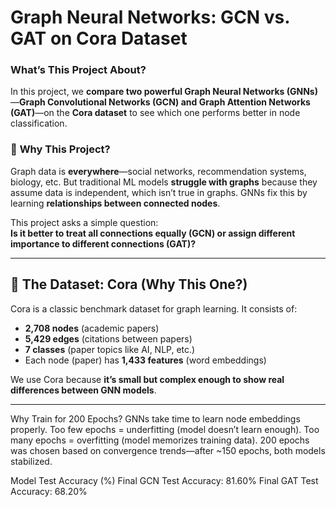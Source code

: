 #  Graph Neural Networks: GCN vs. GAT on Cora Dataset  

###  **What’s This Project About?**  
In this project, we **compare two powerful Graph Neural Networks (GNNs)**—**Graph Convolutional Networks (GCN) and Graph Attention Networks (GAT)**—on the **Cora dataset** to see which one performs better in node classification.  

### 🤔 **Why This Project?**  
Graph data is **everywhere**—social networks, recommendation systems, biology, etc. But traditional ML models **struggle with graphs** because they assume data is independent, which isn’t true in graphs. GNNs fix this by learning **relationships between connected nodes**.  

This project asks a simple question:  
 **Is it better to treat all connections equally (GCN) or assign different importance to different connections (GAT)?**  

---

## 📌 **The Dataset: Cora (Why This One?)**
Cora is a classic benchmark dataset for graph learning. It consists of:  
- **2,708 nodes** (academic papers)  
- **5,429 edges** (citations between papers)  
- **7 classes** (paper topics like AI, NLP, etc.)  
- Each node (paper) has **1,433 features** (word embeddings)  

We use Cora because **it’s small but complex enough to show real differences between GNN models**.

---

Why Train for 200 Epochs?
GNNs take time to learn node embeddings properly.
Too few epochs = underfitting (model doesn’t learn enough).
Too many epochs = overfitting (model memorizes training data).
200 epochs was chosen based on convergence trends—after ~150 epochs, both models stabilized.

Model	Test Accuracy (%)
Final GCN Test Accuracy: 81.60%
Final GAT Test Accuracy: 68.20%


